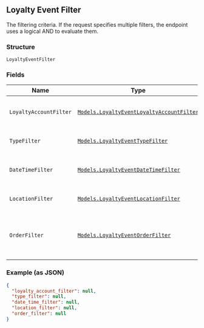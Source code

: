 ## Loyalty Event Filter

The filtering criteria. If the request specifies multiple filters, 
the endpoint uses a logical AND to evaluate them.

### Structure

`LoyaltyEventFilter`

### Fields

| Name | Type | Tags | Description |
|  --- | --- | --- | --- |
| `LoyaltyAccountFilter` | [`Models.LoyaltyEventLoyaltyAccountFilter`](/doc/models/loyalty-event-loyalty-account-filter.md) | Optional | Filter events by loyalty account. |
| `TypeFilter` | [`Models.LoyaltyEventTypeFilter`](/doc/models/loyalty-event-type-filter.md) | Optional | Filter events by event type. |
| `DateTimeFilter` | [`Models.LoyaltyEventDateTimeFilter`](/doc/models/loyalty-event-date-time-filter.md) | Optional | Filter events by date time range. |
| `LocationFilter` | [`Models.LoyaltyEventLocationFilter`](/doc/models/loyalty-event-location-filter.md) | Optional | Filter events by location. |
| `OrderFilter` | [`Models.LoyaltyEventOrderFilter`](/doc/models/loyalty-event-order-filter.md) | Optional | Filter events by the order associated with the event. |

### Example (as JSON)

```json
{
  "loyalty_account_filter": null,
  "type_filter": null,
  "date_time_filter": null,
  "location_filter": null,
  "order_filter": null
}
```

